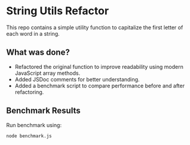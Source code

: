 # String Utils Refactor

This repo contains a simple utility function to capitalize the first letter of each word in a string.

## What was done?

- Refactored the original function to improve readability using modern JavaScript array methods.
- Added JSDoc comments for better understanding.
- Added a benchmark script to compare performance before and after refactoring.

## Benchmark Results

Run benchmark using:

```bash
node benchmark.js
